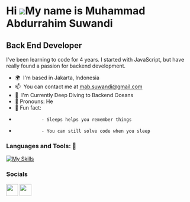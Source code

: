 Hi ![](https://user-images.githubusercontent.com/18350557/176309783-0785949b-9127-417c-8b55-ab5a4333674e.gif)My name is Muhammad Abdurrahim Suwandi
===================================================================================================================================================

Back End Developer
------------------

I've been learning to code for 4 years. I started with JavaScript, but have really found a passion for backend development.

*   🌍  I'm based in Jakarta, Indonesia
*   📫  You can contact me at [mab.suwandi@gmail.com](mailto:mab.suwandi@gmail.com)
*   🌱  I'm Currently Deep Diving to Backend Oceans
*   🎩 Pronouns: He
*   🤯 Fun fact:
*               - Sleeps helps you remember things
*               - You can still solve code when you sleep

### Languages and Tools: 🚀

[![My Skills](https://skillicons.dev/icons?i=nodejs,express,mongodb,postgres,mysql,ts,prisma,go,java,maven,spring,redis,rabbitmq,postman,git,gitlab,github,docker,kubernetes,jenkins,gcp&perline=7)](https://skillicons.dev)
                    
### Socials

<p align="left">
<a href="https://www.github.com/MASuwandi" target="_blank" rel="noreferrer"><img src="https://raw.githubusercontent.com/danielcranney/readme-generator/main/public/icons/socials/github.svg" width="32" height="32" /></a>
<a href="https://www.linkedin.com/in/muhammad-abdurrahim-suwandi-48731390/" target="_blank" rel="noreferrer"><img src="https://raw.githubusercontent.com/danielcranney/readme-generator/main/public/icons/socials/linkedin.svg" width="32" height="32" /></a></p>


<!-- Next Objectives:
<a href="https://www.mysql.com/" target="_blank" rel="noreferrer"><img src="https://raw.githubusercontent.com/danielcranney/readme-generator/main/public/icons/skills/mysql-colored.svg" width="36" height="36" alt="MySQL" /></a>

<a href="https://docs.microsoft.com/en-us/dotnet/csharp/" target="_blank" rel="noreferrer"><img src="https://raw.githubusercontent.com/danielcranney/readme-generator/main/public/icons/skills/csharp-colored.svg" width="36" height="36" alt="C#" /></a>

<a href="https://www.linux.org" target="_blank" rel="noreferrer"><img src="https://raw.githubusercontent.com/danielcranney/readme-generator/main/public/icons/skills/linux-colored.svg" width="36" height="36" alt="Linux" /></a>
</p>

<a href="https://firebase.google.com/" target="_blank" rel="noreferrer"><img src="https://raw.githubusercontent.com/danielcranney/readme-generator/main/public/icons/skills/firebase-colored.svg" width="36" height="36" alt="Firebase" /></a>

<a href="https://www.heroku.com/" target="_blank" rel="noreferrer"><img src="https://raw.githubusercontent.com/danielcranney/readme-generator/main/public/icons/skills/heroku-colored.svg" width="36" height="36" alt="Heroku" /></a>

<a href="https://dotnet.microsoft.com/en-us/" target="_blank" rel="noreferrer"><img src="https://raw.githubusercontent.com/danielcranney/readme-generator/main/public/icons/skills/dot-net-colored.svg" width="36" height="36" alt=".NET" /></a>

<a href="https://aws.amazon.com" target="_blank" rel="noreferrer"><img src="https://raw.githubusercontent.com/danielcranney/readme-generator/main/public/icons/skills/aws-colored.svg" width="36" height="36" alt="Amazon Web Services" /></a>

<a href="https://graphql.org/" target="_blank" rel="noreferrer"><img src="https://raw.githubusercontent.com/danielcranney/readme-generator/main/public/icons/skills/graphql-colored.svg" width="36" height="36" alt="GraphQL" /></a>

<a href="https://docs.nestjs.com/" target="_blank" rel="noreferrer"><img src="https://raw.githubusercontent.com/danielcranney/readme-generator/main/public/icons/skills/nestjs-colored.svg" width="36" height="36" alt="NestJS" /></a>

<a href="https://developer.mozilla.org/en-US/docs/Web/JavaScript" target="_blank" rel="noreferrer"><img src="https://raw.githubusercontent.com/danielcranney/readme-generator/main/public/icons/skills/javascript-colored.svg" width="36" height="36" alt="JavaScript" /></a>

<a href="https://reactjs.org/" target="_blank" rel="noreferrer"><img src="https://raw.githubusercontent.com/danielcranney/readme-generator/main/public/icons/skills/react-colored.svg" width="36" height="36" alt="React" /></a>
-->

<!-- Template:

### Hi there 👋

**MASuwandi/MASuwandi** is a ✨ _special_ ✨ repository because its `README.md` (this file) appears on your GitHub profile.

Here are some ideas to get you started:

- 🔭 I’m currently working on ...
- 🌱 I’m currently learning ...
- 👯 I’m looking to collaborate on ...
- 🤔 I’m looking for help with ...
- 💬 Ask me about ...
- 📫 How to reach me: ...
- 😄 Pronouns: ...
- ⚡ Fun fact: ...


### Languages and Tools: 🚀
[![My Skills](https://skillicons.dev/icons?i=nodejs,express,mongodb,postgres,ts,prisma,go,java,redis,postman,git,gitlab,docker,gcp&perline=7)](https://skillicons.dev)
-->

<!--
# My Skills
Databases  : mysql, mssql
Languages  : cs, 
Framework  : spring, dotnet, nestjs, nextjs, jest, sequelize
Cloud      : aws, kubernetes, firebase, heroku, netlify
Others     : graphql, kafka, rabbitmq, jenkins, nginx, linux, md, openshift, sentry, webpack
Front End  : js, react,

# Others Icons
![](https://img.shields.io/badge/Go-00ADD8?style=for-the-badge&logo=go&logoColor=white)
-->
